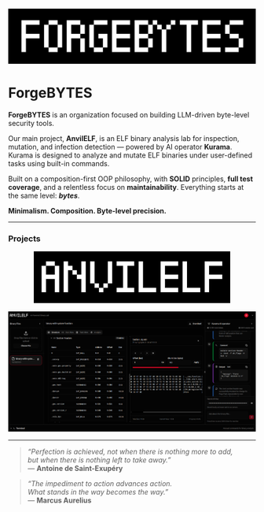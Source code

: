 <p align="center">
  <img src="https://raw.githubusercontent.com/ForgeBYTES/.github/main/profile/logo.png" alt="ForgeBYTES" width="600" />
</p>

# ForgeBYTES

**ForgeBYTES** is an organization focused on building LLM-driven byte-level security tools.  

Our main project, **AnvilELF**, is an ELF binary analysis lab for inspection, mutation, and infection detection — powered by AI operator **Kurama**. Kurama is designed to analyze and mutate ELF binaries under user-defined tasks using built-in commands.

Built on a composition-first OOP philosophy, with **SOLID** principles, **full test coverage**, and a relentless focus on **maintainability**. Everything starts at the same level: **_bytes_**.

**Minimalism. Composition. Byte-level precision.**

---

### Projects

<p align="center">
  <img src="https://raw.githubusercontent.com/ForgeBYTES/.github/main/profile/anvilelf-logo.jpeg" alt="AnvilELF" width="400" />
</p>

<p align="center">
    <img src="https://raw.githubusercontent.com/ForgeBYTES/.github/main/profile/demo.png" alt="AnvilELF Demo" width="1000" />
</p>

---

> _“Perfection is achieved, not when there is nothing more to add,  
> but when there is nothing left to take away.”_  
> — **Antoine de Saint-Exupéry**

> _“The impediment to action advances action.  
> What stands in the way becomes the way.”_  
> — **Marcus Aurelius**
